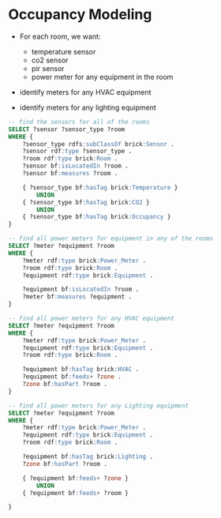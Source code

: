 # Occupancy Modeling

- For each room, we want:
  - temperature sensor
  - co2 sensor
  - pir sensor
  - power meter for any equipment in the room

- identify meters for any HVAC equipment
- identify meters for any lighting equipment

```sql
-- find the sensors for all of the rooms
SELECT ?sensor ?sensor_type ?room
WHERE {
    ?sensor_type rdfs:subClassOf brick:Sensor .
    ?sensor rdf:type ?sensor_type .
    ?room rdf:type brick:Room .
    ?sensor bf:isLocatedIn ?room .
    ?sensor bf:measures ?room .

    { ?sensor_type bf:hasTag brick:Temperature }
        UNION
    { ?sensor_type bf:hasTag brick:CO2 }
        UNION
    { ?sensor_type bf:hasTag brick:Occupancy }
}

-- find all power meters for equipment in any of the rooms
SELECT ?meter ?equipment ?room
WHERE {
    ?meter rdf:type brick:Power_Meter .
    ?room rdf:type brick:Room .
    ?equipment rdf:type brick:Equipment .

    ?equipment bf:isLocatedIn ?room .
    ?meter bf:measures ?equipment .
}

-- find all power meters for any HVAC equipment
SELECT ?meter ?equipment ?room
WHERE {
    ?meter rdf:type brick:Power_Meter .
    ?equipment rdf:type brick:Equipment .
    ?room rdf:type brick:Room .

    ?equipment bf:hasTag brick:HVAC .
    ?equipment bf:feeds+ ?zone .
    ?zone bf:hasPart ?room .
}

-- find all power meters for any Lighting equipment
SELECT ?meter ?equipment ?room
WHERE {
    ?meter rdf:type brick:Power_Meter .
    ?equipment rdf:type brick:Equipment .
    ?room rdf:type brick:Room .

    ?equipment bf:hasTag brick:Lighting .
    ?zone bf:hasPart ?room .

    { ?equipment bf:feeds+ ?zone }
        UNION
    { ?equipment bf:feeds+ ?room }

}
```

